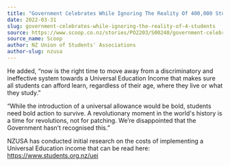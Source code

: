 ```yaml
---
title: "Government Celebrates While Ignoring The Reality Of 400,000 Students"
date: 2022-03-31
slug: government-celebrates-while-ignoring-the-reality-of-4-students
source: https://www.scoop.co.nz/stories/PO2203/S00240/government-celebrates-while-ignoring-the-reality-of-400000-students.htm
source_name: Scoop
author: NZ Union of Students' Associations
author-slug: nzusa
---
```


<p>He added, “now is the right
    time to move away from a discriminatory and ineffective
    system towards a Universal Education Income that makes sure
    all students can afford learn, regardless of their age,
    where they live or what they study.”</p>

<p>“While the
    introduction of a universal allowance would be bold,
    students need bold action to survive. A revolutionary moment
    in the world's history is a time for revolutions, not for
    patching. We’re disappointed that the Government hasn’t
    recognised this.”</p>

<p>NZUSA has conducted initial
    research on the costs of implementing a Universal Education
    income that can be read here: <a target="_blank" rel="noopener noreferrer"
        href="https://www.students.org.nz/uei">https://www.students.org.nz/uei</a></p>

<p></p>
